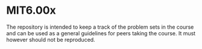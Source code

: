 # MIT6.00x
The repository is intended to keep a track of the problem sets in the course and can be used as a general guidelines for peers taking the course. It must however should not be reproduced.
